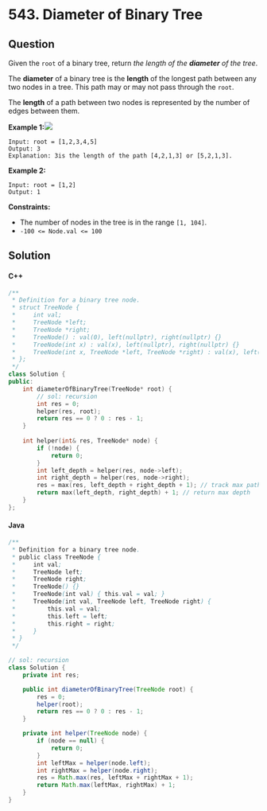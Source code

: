 # 543. Diameter of Binary Tree

## Question

Given the `root` of a binary tree, return _the length of the **diameter** of the tree_.

The **diameter** of a binary tree is the **length** of the longest path between any two nodes in a tree. This path may or may not pass through the `root`.

The **length** of a path between two nodes is represented by the number of edges between them.

**Example 1:**![](https://assets.leetcode.com/uploads/2021/03/06/diamtree.jpg)

```
Input: root = [1,2,3,4,5]
Output: 3
Explanation: 3is the length of the path [4,2,1,3] or [5,2,1,3].
```

**Example 2:**

```
Input: root = [1,2]
Output: 1
```

**Constraints:**

* The number of nodes in the tree is in the range `[1, 104]`.
* `-100 <= Node.val <= 100`

## Solution

#### C++

```cpp
/**
 * Definition for a binary tree node.
 * struct TreeNode {
 *     int val;
 *     TreeNode *left;
 *     TreeNode *right;
 *     TreeNode() : val(0), left(nullptr), right(nullptr) {}
 *     TreeNode(int x) : val(x), left(nullptr), right(nullptr) {}
 *     TreeNode(int x, TreeNode *left, TreeNode *right) : val(x), left(left), right(right) {}
 * };
 */
class Solution {
public:
    int diameterOfBinaryTree(TreeNode* root) {
        // sol: recursion
        int res = 0;
        helper(res, root);
        return res == 0 ? 0 : res - 1;
    }
    
    int helper(int& res, TreeNode* node) {
        if (!node) {
            return 0;
        }
        int left_depth = helper(res, node->left);
        int right_depth = helper(res, node->right);
        res = max(res, left_depth + right_depth + 1); // track max path
        return max(left_depth, right_depth) + 1; // return max depth
    }
};
```

#### Java

```java
/**
 * Definition for a binary tree node.
 * public class TreeNode {
 *     int val;
 *     TreeNode left;
 *     TreeNode right;
 *     TreeNode() {}
 *     TreeNode(int val) { this.val = val; }
 *     TreeNode(int val, TreeNode left, TreeNode right) {
 *         this.val = val;
 *         this.left = left;
 *         this.right = right;
 *     }
 * }
 */

// sol: recursion
class Solution {
    private int res;

    public int diameterOfBinaryTree(TreeNode root) {
        res = 0;
        helper(root);
        return res == 0 ? 0 : res - 1;
    }

    private int helper(TreeNode node) {
        if (node == null) {
            return 0;
        }
        int leftMax = helper(node.left);
        int rightMax = helper(node.right);
        res = Math.max(res, leftMax + rightMax + 1);
        return Math.max(leftMax, rightMax) + 1;
    }
}
```
